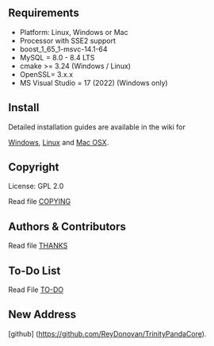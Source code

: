 ## Requirements
+ Platform: Linux, Windows or Mac
+ Processor with SSE2 support
+ boost_1_65_1-msvc-14.1-64
+ MySQL = 8.0 - 8.4 LTS
+ cmake >= 3.24 (Windows / Linux)
+ OpenSSL= 3.x.x
+ MS Visual Studio = 17 (2022) (Windows only)

## Install
Detailed installation guides are available in the wiki for

[Windows](http://wiki.projectskyfire.org/index.php?title=Installation_Windows),
[Linux](http://wiki.projectskyfire.org/index.php?title=Installation_Linux) and
[Mac OSX](http://wiki.projectskyfire.org/index.php?title=Installation_Mac_OS_X).



## Copyright
License: GPL 2.0

Read file [COPYING](COPYING.md)

## Authors &amp; Contributors
Read file [THANKS](THANKS.md)

## To-Do List
Read File [TO-DO](TODO.md)

## New Address
[github] (https://github.com/ReyDonovan/TrinityPandaCore).
